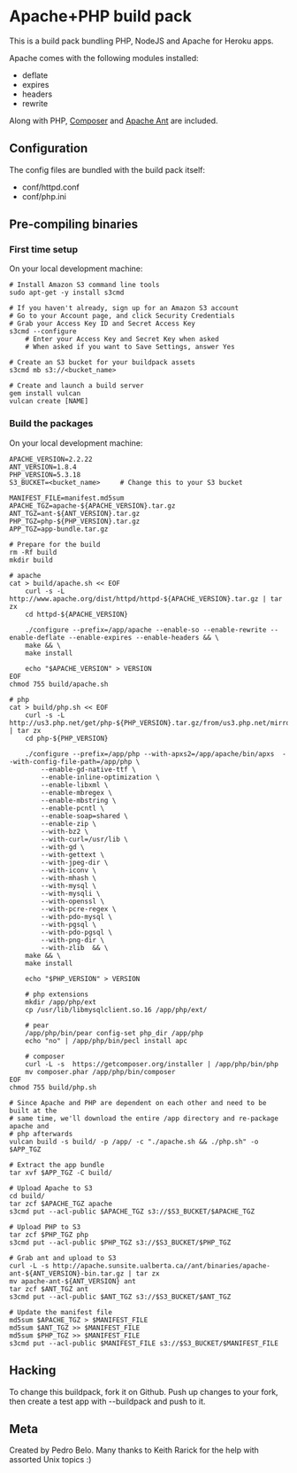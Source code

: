 Apache+PHP build pack
========================

This is a build pack bundling PHP, NodeJS and Apache for Heroku apps.

Apache comes with the following modules installed:
* deflate
* expires
* headers
* rewrite

Along with PHP, [Composer](http://getcomposer.org) and [Apache Ant](http://ant.apache.org/)
are included.

Configuration
-------------

The config files are bundled with the build pack itself:
* conf/httpd.conf
* conf/php.ini

Pre-compiling binaries
----------------------

### First time setup

On your local development machine:

    # Install Amazon S3 command line tools
    sudo apt-get -y install s3cmd

    # If you haven't already, sign up for an Amazon S3 account
    # Go to your Account page, and click Security Credentials
    # Grab your Access Key ID and Secret Access Key
    s3cmd --configure
        # Enter your Access Key and Secret Key when asked
        # When asked if you want to Save Settings, answer Yes

    # Create an S3 bucket for your buildpack assets
    s3cmd mb s3://<bucket_name>

    # Create and launch a build server
    gem install vulcan
    vulcan create [NAME]

### Build the packages

On your local development machine:

    APACHE_VERSION=2.2.22
    ANT_VERSION=1.8.4
    PHP_VERSION=5.3.18
    S3_BUCKET=<bucket_name>     # Change this to your S3 bucket

    MANIFEST_FILE=manifest.md5sum
    APACHE_TGZ=apache-${APACHE_VERSION}.tar.gz
    ANT_TGZ=ant-${ANT_VERSION}.tar.gz
    PHP_TGZ=php-${PHP_VERSION}.tar.gz
    APP_TGZ=app-bundle.tar.gz

    # Prepare for the build
    rm -Rf build
    mkdir build

    # apache
    cat > build/apache.sh << EOF
        curl -s -L http://www.apache.org/dist/httpd/httpd-${APACHE_VERSION}.tar.gz | tar zx
        cd httpd-${APACHE_VERSION}

        ./configure --prefix=/app/apache --enable-so --enable-rewrite --enable-deflate --enable-expires --enable-headers && \
        make && \
        make install

        echo "$APACHE_VERSION" > VERSION
    EOF
    chmod 755 build/apache.sh

    # php
    cat > build/php.sh << EOF
        curl -s -L http://us3.php.net/get/php-${PHP_VERSION}.tar.gz/from/us3.php.net/mirror | tar zx
        cd php-${PHP_VERSION}

        ./configure --prefix=/app/php --with-apxs2=/app/apache/bin/apxs  --with-config-file-path=/app/php \
            --enable-gd-native-ttf \
            --enable-inline-optimization \
            --enable-libxml \
            --enable-mbregex \
            --enable-mbstring \
            --enable-pcntl \
            --enable-soap=shared \
            --enable-zip \
            --with-bz2 \
            --with-curl=/usr/lib \
            --with-gd \
            --with-gettext \
            --with-jpeg-dir \
            --with-iconv \
            --with-mhash \
            --with-mysql \
            --with-mysqli \
            --with-openssl \
            --with-pcre-regex \
            --with-pdo-mysql \
            --with-pgsql \
            --with-pdo-pgsql \
            --with-png-dir \
            --with-zlib  && \
        make && \
        make install

        echo "$PHP_VERSION" > VERSION

        # php extensions
        mkdir /app/php/ext
        cp /usr/lib/libmysqlclient.so.16 /app/php/ext/

        # pear
        /app/php/bin/pear config-set php_dir /app/php
        echo "no" | /app/php/bin/pecl install apc

        # composer
        curl -L -s  https://getcomposer.org/installer | /app/php/bin/php
        mv composer.phar /app/php/bin/composer
    EOF
    chmod 755 build/php.sh

    # Since Apache and PHP are dependent on each other and need to be built at the
    # same time, we'll download the entire /app directory and re-package apache and
    # php afterwards
    vulcan build -s build/ -p /app/ -c "./apache.sh && ./php.sh" -o $APP_TGZ

    # Extract the app bundle
    tar xvf $APP_TGZ -C build/

    # Upload Apache to S3
    cd build/
    tar zcf $APACHE_TGZ apache
    s3cmd put --acl-public $APACHE_TGZ s3://$S3_BUCKET/$APACHE_TGZ

    # Upload PHP to S3
    tar zcf $PHP_TGZ php
    s3cmd put --acl-public $PHP_TGZ s3://$S3_BUCKET/$PHP_TGZ

    # Grab ant and upload to S3
    curl -L -s http://apache.sunsite.ualberta.ca//ant/binaries/apache-ant-${ANT_VERSION}-bin.tar.gz | tar zx
    mv apache-ant-${ANT_VERSION} ant
    tar zcf $ANT_TGZ ant
    s3cmd put --acl-public $ANT_TGZ s3://$S3_BUCKET/$ANT_TGZ

    # Update the manifest file
    md5sum $APACHE_TGZ > $MANIFEST_FILE
    md5sum $ANT_TGZ >> $MANIFEST_FILE
    md5sum $PHP_TGZ >> $MANIFEST_FILE
    s3cmd put --acl-public $MANIFEST_FILE s3://$S3_BUCKET/$MANIFEST_FILE

Hacking
-------

To change this buildpack, fork it on Github. Push up changes to your fork, then create a test app with --buildpack <your-github-url> and push to it.

Meta
----

Created by Pedro Belo.
Many thanks to Keith Rarick for the help with assorted Unix topics :)
